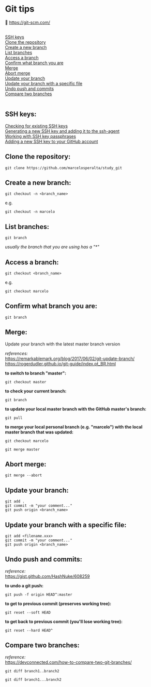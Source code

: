 # Git tips

🔗 https://git-scm.com/  

<br>
<a href="#ssh-keys">SSH keys</a>
<br>
<a href="#clone-the-repository">Clone the repository</a>
<br>
<a href="#create-a-new-branch">Create a new branch</a>
<br>
<a href="#list-branches">List branches</a>
<br>
<a href="#access-a-branch">Access a branch</a>
<br>
<a href="#confirm-what-branch-you-are">Confirm what branch you are</a>
<br>
<a href="#merge">Merge</a>
<br>
<a href="#abort-merge">Abort merge</a>
<br>
<a href="#update-your-branch">Update your branch</a>
<br>
<a href="#update-your-branch-with-a-specific-file">Update your branch with a specific file</a>
<br>
<a href="#undo-push-and-commits">Undo push and commits</a>
<br>
<a href="#compare-two-branches">Compare two branches</a>
<br>
<br>

## SSH keys:

[Checking for existing SSH keys](https://docs.github.com/en/github/authenticating-to-github/connecting-to-github-with-ssh/checking-for-existing-ssh-keys)  
[Generating a new SSH key and adding it to the ssh-agent](https://docs.github.com/en/github/authenticating-to-github/connecting-to-github-with-ssh/generating-a-new-ssh-key-and-adding-it-to-the-ssh-agent#about-ssh-key-generation)  
[Working with SSH key passphrases](https://docs.github.com/en/github/authenticating-to-github/connecting-to-github-with-ssh/working-with-ssh-key-passphrases)  
[Adding a new SSH key to your GitHub account](https://docs.github.com/en/github/authenticating-to-github/connecting-to-github-with-ssh/adding-a-new-ssh-key-to-your-github-account)  

## Clone the repository:

```
git clone https://github.com/marcelosperalta/study_git
```

## Create a new branch:

```
git checkout -n <branch_name>
```
  
e.g.  

```
git checkout -n marcelo  
```

## List branches:

```
git branch  
```

_usually the branch that you are using has a "*"_  

## Access a branch:

```
git checkout <branch_name>
``` 
  
e.g.  

```
git checkout marcelo  
```

## Confirm what branch you are:

```
git branch  
```

##  Merge:

Update your branch with the latest master branch version  

_references:_  
https://remarkablemark.org/blog/2017/06/02/git-update-branch/  
https://rogerdudler.github.io/git-guide/index.pt_BR.html  

**to switch to branch "master":**  

```
git checkout master
```

**to check your current branch:**  

```
git branch
```

**to update your local master branch with the GitHub master's branch:**  

```
git pull
```

**to merge your local personal branch (e.g. "marcelo") with the local master branch that was updated:**  

```
git checkout marcelo
```

```
git merge master
```

## Abort merge:

```
git merge --abort  
```

## Update your branch:

```
git add .
git commit -m "your comment..."
git push origin <branch_name>
```

## Update your branch with a specific file:

```
git add <filename.xxx>
git commit -m "your comment..."
git push origin <branch_name>
```

## Undo push and commits:

_reference:_  
https://gist.github.com/HashNuke/608259  

**to undo a git push:**  

```
git push -f origin HEAD^:master
```

**to get to previous commit (preserves working tree):**  

```
git reset --soft HEAD
```

**to get back to previous commit (you'll lose working tree):**  

```
git reset --hard HEAD^
```

## Compare two branches:

_reference:_  
https://devconnected.com/how-to-compare-two-git-branches/  

```
git diff branch1..branch2
```

```
git diff branch1...branch2
```
